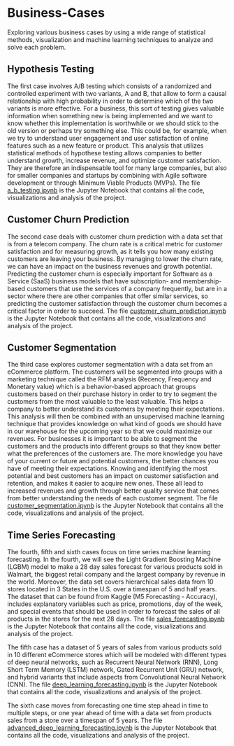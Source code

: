 # Business-Cases
Exploring various business cases by using a wide range of statistical methods, visualization and machine learning techniques to analyze and solve each problem.


## Hypothesis Testing

The first case involves A/B testing which consists of a randomized and controlled experiment with two variants, A and B, that allow to form a causal relationship with high probability in order to determine which of the two variants is more effective. For a business, this sort of testing gives valuable information when something new is being implemented and we want to know whether this implementation is worthwhile or we should stick to the old version or perhaps try something else. This could be, for example, when we try to understand user engagement and user satisfaction of online features such as a new feature or product. This analysis that utilizes statistical methods of hypothese testing allows companies to better understand growth, increase revenue, and optimize customer satisfaction. They are therefore an indispensable tool for many large companies, but also for smaller companies and startups by combining with Agile software development or through Minimum Viable Products (MVPs). The file [a_b_testing.ipynb](https://github.com/jajokine/Business-Cases/blob/main/a_b_testing.ipynb) is the Jupyter Notebook that contains all the code, visualizations and analysis of the project.

## Customer Churn Prediction

The second case deals with customer churn prediction with a data set that is from a telecom company. The churn rate is a critical metric for customer satisfaction and for measuring growth, as it tells you how many existing customers are leaving your business. By managing to lower the churn rate, we can have an impact on the business revenues and growth potential. Predicting the customer churn is especially important for Software as a Service (SaaS) business models that have subscription- and membership-based customers that use the services of a company frequently, but are in a sector where there are other companies that offer similar services, so predicting the customer satisfaction through the customer churn becomes a critical factor in order to succeed.  The file [customer_churn_prediction.ipynb](https://github.com/jajokine/Business-Cases/blob/main/customer_churn_prediction.ipynb) is the Jupyter Notebook that contains all the code, visualizations and analysis of the project.

## Customer Segmentation

The third case explores customer segmentation with a data set from an eCommerce platform. The customers will be segmented into groups with a marketing technique called the RFM analysis (Recency, Frequency and Monetary value) which is a behavior-based approach that groups customers based on their purchase history in order to try to segment the customers from the most valuable to the least valuable. This helps a company to better understand its customers by meeting their expectations.  This analysis will then be combined with an unsupervised machine learning technique that provides knowledge on what kind of goods we should have in our warehouse for the upcoming year so that we could maximize our revenues.  For businesses it is important to be able to segment the customers and the products into different groups so that they know better what the preferences of the customers are. The more knowledge you have of your current or future and potential customers, the better chances you have of meeting their expectations. Knowing and identifying the most potential and best customers has an impact on customer satisfaction and retention, and makes it easier to acquire new ones. These all lead to increased revenues and growth through better quality service that comes from better understanding the needs of each customer segment. The file [customer_segmentation.ipynb](https://github.com/jajokine/Business-Cases/blob/main/customer_segmentation.ipynb) is the Jupyter Notebook that contains all the code, visualizations and analysis of the project.

## Time Series Forecasting

The fourth, fifth and sixth cases focus on time series machine learning forecasting. In the fourth, we will see the Light Gradient Boosting Machine (LGBM) model to make a 28 day sales forecast for various products sold in Walmart, the biggest retail company and the largest company by revenue in the world. Moreover, the data set covers hierarchical sales data from 10 stores located in 3 States in the U.S. over a timespan of 5 and half years. The dataset that can be found from Kaggle (M5 Forecasting - Accuracy),  includes explanatory variables such as price, promotions, day of the week, and special events that should be used in order to forecast the sales of all products in the stores for the next 28 days.  The file [sales_forecasting.ipynb](https://github.com/jajokine/Business-Cases/blob/main/sales_forecasting.ipynb) is the Jupyter Notebook that contains all the code, visualizations and analysis of the project.

The fifth case has a dataset of 5 years of sales from various products sold in 10 different eCommerce stores which will be modeled with different types of deep neural networks, such as Recurrent Neural Network (RNN), Long Short Term Memory (LSTM) network, Gated Recurrent Unit (GRU) network, and hybrid variants that include aspects from Convolutional Neural Network (CNN). The file [deep_learning_forecasting.ipynb](https://github.com/jajokine/Business-Cases/blob/main/deep_learning_forecasting.ipynb) is the Jupyter Notebook that contains all the code, visualizations and analysis of the project.

The sixth case moves from forecasting one time step ahead in time to multiple steps, or one year ahead of time with a data set from products sales from a store over a timespan of 5 years. The file [advanced_deep_learning_forecasting.ipynb](https://github.com/jajokine/Business-Cases/blob/main/advanced_deep_learning_forecasting.ipynb) is the Jupyter Notebook that contains all the code, visualizations and analysis of the project. 
 

